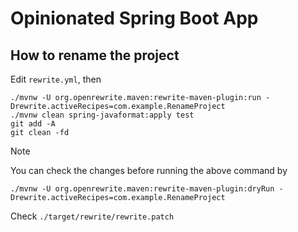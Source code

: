 # Opinionated Spring Boot App


## How to rename the project

Edit `rewrite.yml`, then

```
./mvnw -U org.openrewrite.maven:rewrite-maven-plugin:run -Drewrite.activeRecipes=com.example.RenameProject
./mvnw clean spring-javaformat:apply test
git add -A
git clean -fd 
```

> [!NOTE]
> You can check the changes before running the above command by 
> ```
> ./mvnw -U org.openrewrite.maven:rewrite-maven-plugin:dryRun -Drewrite.activeRecipes=com.example.RenameProject
> ```
> Check `./target/rewrite/rewrite.patch`